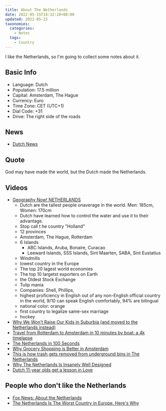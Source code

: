 ```yaml
---
title: About The Netherlands
date: 2022-05-15T14:32:20+08:00
updated: 2022-05-15
taxonomies:
  categories:
    - Notes
  tags:
    - Country
---
```


I like the Netherlands, so I'm going to collect some notes about it.

## Basic Info

- Language: Dutch
- Population: 17.5 million
- Capital: Amsterdam, The Hague
- Currency: Euro
- Time Zone: CET (UTC+1)
- Dial Code: +31
- Drive: The right side of the roads

## News

- [Dutch News](https://www.dutchnews.nl/)

## Quote

God may have made the world, but the Dutch made the Netherlands.

## Videos

- [Geography Now! NETHERLANDS](https://www.youtube.com/watch?v=f4TmQEZzsec)
  - Dutch are the tallest people onaverage in the world. Men: 185cm, Women: 170cm
  - Dutch have learned how to control the water and use it to their advantage.
  - Stop call t he country "Holland"
  - 12 provinces
  - Amsterdam, The Hague, Rotterdam
  - 6 Islands
    - ABC Islands, Aruba, Bonaire, Curacao
    - Leeward Islands, SSS Islands, Sint Maarten, SABA, Sint Eustatius
  - Windmills
  - lowest country in the Europe
  - The top 20 lagest world economies
  - The top 10 largetst exporters on Earth
  - the Oldest Stock Exchange
  - Tulip mania
  - Companies: Shell, Phillips,
  - highest proficiency in English out of any non-English official country in the world, 9/10 can speak English comfortably, 94% are bilingual
  - national color: orange
  - first country to legalize same-sex marriage
  - hockey
- [Why We Won't Raise Our Kids in Suburbia (and moved to the Netherlands instead)](https://www.youtube.com/watch?v=ul_xzyCDT98)
- [Travel from Rotterdam to Amsterdam in 10 minutes by boat: a 4k timelapse](https://www.youtube.com/watch?v=HfPCdJapIXA)
- [The Netherlands in 100 Seconds](https://www.youtube.com/watch?v=v0AP18DjLA0)
- [Why Grocery Shopping is Better in Amsterdam](https://www.youtube.com/watch?v=kYHTzqHIngk)
- [This is how trash gets removed from underground bins in The Netherlands](https://www.youtube.com/watch?v=t_QJ9fWzLUc)
- [​​Why The Netherlands Is Insanely Well Designed](https://www.youtube.com/watch?v=lP-G-inkkDg)
- [Dutch 11-year olds get a lesson in Love](https://www.youtube.com/watch?v=AA1HDFH9OaU&t=1s)

## People who don't like the Netherlands

- [Fox News: About the Netherlands](https://www.youtube.com/watch?feature=player_embedded&v=fKuJvYh6h9I#!)
- [The Netherlands Is The Worst Country in Europe. Here's Why](https://www.youtube.com/watch?v=JlaCSFUqHEw)
